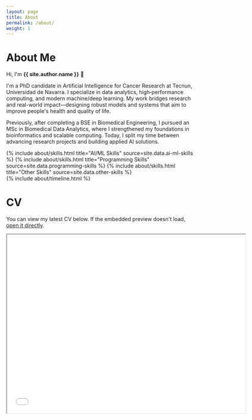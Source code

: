 ```yaml
---
layout: page
title: About
permalink: /about/
weight: 1
---
```


# **About Me**

Hi, I'm **{{ site.author.name }}** :wave:

I'm a PhD candidate in Artificial Intelligence for Cancer Research at Tecnun, Universidad de Navarra. I specialize in data analytics, high‑performance computing, and modern machine/deep learning. My work bridges research and real-world impact—designing robust models and systems that aim to improve people's health and quality of life.

Previously, after completing a BSE in Biomedical Engineering, I pursued an MSc in Biomedical Data Analytics, where I strengthened my foundations in bioinformatics and scalable computing. Today, I split my time between advancing research projects and building applied AI solutions.

<div class="row">
{% include about/skills.html title="AI/ML Skills" source=site.data.ai-ml-skills %}
{% include about/skills.html title="Programming Skills" source=site.data.programming-skills %}
{% include about/skills.html title="Other Skills" source=site.data.other-skills %}
</div>

<div class="row">
{% include about/timeline.html %}
</div>

# **CV**
<p>
  You can view my latest CV below. If the embedded preview doesn't load, <a href="/assets/cv.pdf" target="_blank" rel="noopener">open it directly</a>.
</p>
<iframe src="/assets/cv.pdf" width="640" height="480"></iframe>
